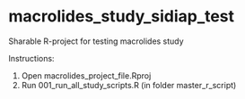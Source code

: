 # macrolides_study_sidiap_test
Sharable R-project for testing macrolides study

Instructions:
1. Open macrolides_project_file.Rproj
2. Run 001_run_all_study_scripts.R (in folder master_r_script)
